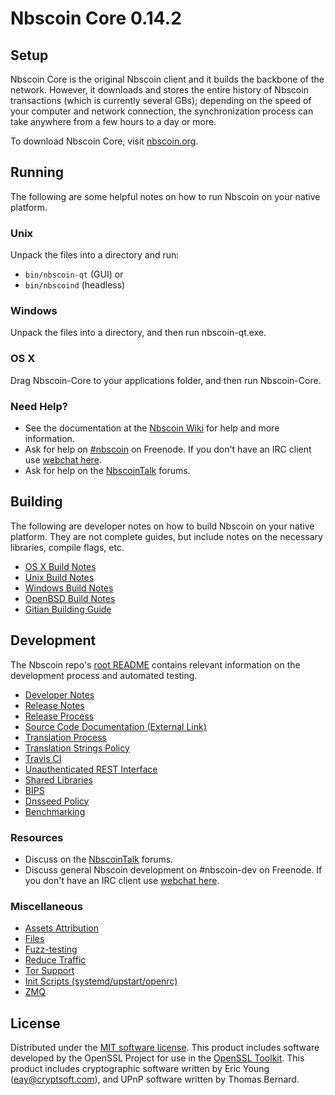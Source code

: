 Nbscoin Core 0.14.2
=====================

Setup
---------------------
Nbscoin Core is the original Nbscoin client and it builds the backbone of the network. However, it downloads and stores the entire history of Nbscoin transactions (which is currently several GBs); depending on the speed of your computer and network connection, the synchronization process can take anywhere from a few hours to a day or more.

To download Nbscoin Core, visit [nbscoin.org](https://nbscoin.org).

Running
---------------------
The following are some helpful notes on how to run Nbscoin on your native platform.

### Unix

Unpack the files into a directory and run:

- `bin/nbscoin-qt` (GUI) or
- `bin/nbscoind` (headless)

### Windows

Unpack the files into a directory, and then run nbscoin-qt.exe.

### OS X

Drag Nbscoin-Core to your applications folder, and then run Nbscoin-Core.

### Need Help?

* See the documentation at the [Nbscoin Wiki](https://nbscoin.info/)
for help and more information.
* Ask for help on [#nbscoin](http://webchat.freenode.net?channels=nbscoin) on Freenode. If you don't have an IRC client use [webchat here](http://webchat.freenode.net?channels=nbscoin).
* Ask for help on the [NbscoinTalk](https://nbscointalk.io/) forums.

Building
---------------------
The following are developer notes on how to build Nbscoin on your native platform. They are not complete guides, but include notes on the necessary libraries, compile flags, etc.

- [OS X Build Notes](build-osx.md)
- [Unix Build Notes](build-unix.md)
- [Windows Build Notes](build-windows.md)
- [OpenBSD Build Notes](build-openbsd.md)
- [Gitian Building Guide](gitian-building.md)

Development
---------------------
The Nbscoin repo's [root README](/README.md) contains relevant information on the development process and automated testing.

- [Developer Notes](developer-notes.md)
- [Release Notes](release-notes.md)
- [Release Process](release-process.md)
- [Source Code Documentation (External Link)](https://dev.visucore.com/nbscoin/doxygen/)
- [Translation Process](translation_process.md)
- [Translation Strings Policy](translation_strings_policy.md)
- [Travis CI](travis-ci.md)
- [Unauthenticated REST Interface](REST-interface.md)
- [Shared Libraries](shared-libraries.md)
- [BIPS](bips.md)
- [Dnsseed Policy](dnsseed-policy.md)
- [Benchmarking](benchmarking.md)

### Resources
* Discuss on the [NbscoinTalk](https://nbscointalk.io/) forums.
* Discuss general Nbscoin development on #nbscoin-dev on Freenode. If you don't have an IRC client use [webchat here](http://webchat.freenode.net/?channels=nbscoin-dev).

### Miscellaneous
- [Assets Attribution](assets-attribution.md)
- [Files](files.md)
- [Fuzz-testing](fuzzing.md)
- [Reduce Traffic](reduce-traffic.md)
- [Tor Support](tor.md)
- [Init Scripts (systemd/upstart/openrc)](init.md)
- [ZMQ](zmq.md)

License
---------------------
Distributed under the [MIT software license](/COPYING).
This product includes software developed by the OpenSSL Project for use in the [OpenSSL Toolkit](https://www.openssl.org/). This product includes
cryptographic software written by Eric Young ([eay@cryptsoft.com](mailto:eay@cryptsoft.com)), and UPnP software written by Thomas Bernard.
